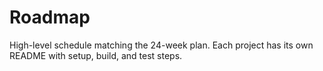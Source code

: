 # Roadmap
High-level schedule matching the 24-week plan. Each project has its own README with setup, build, and test steps.

